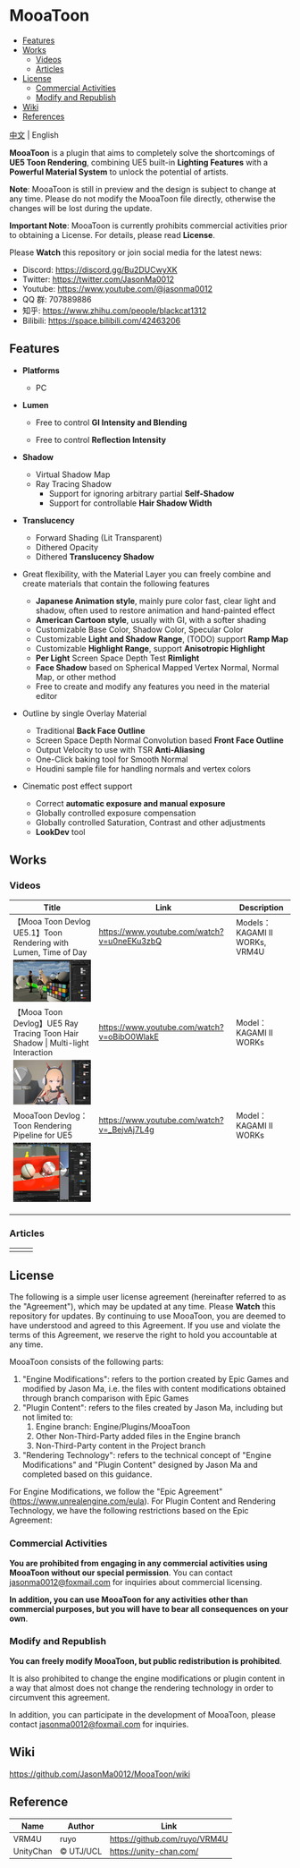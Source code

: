# MooaToon

- [Features](#features)
- [Works](#works)
  * [Videos](#videos)
  * [Articles](#articles)
- [License](#license)
  * [Commercial Activities](#commercial-activities)
  * [Modify and Republish](#modify-and-republish)
- [Wiki](#wiki)
- [References](#references)



[中文](https://github.com/JasonMa0012/MooaToon/blob/main/README_CN.md) | English

**MooaToon** is a plugin that aims to completely solve the shortcomings of **UE5 Toon Rendering**, combining UE5 built-in **Lighting Features** with a **Powerful Material System** to unlock the potential of artists.



**Note**: MooaToon is still in preview and the design is subject to change at any time. Please do not modify the MooaToon file directly, otherwise the changes will be lost during the update.

**Important Note**: MooaToon is currently prohibits commercial activities prior to obtaining a License. For details, please read **License**.

Please **Watch** this repository or join social media for the latest news:

- Discord: https://discord.gg/Bu2DUCwyXK
- Twitter: https://twitter.com/JasonMa0012
- Youtube: https://www.youtube.com/@jasonma0012
- QQ 群: 707889886
- 知乎: https://www.zhihu.com/people/blackcat1312
- Bilibili: https://space.bilibili.com/42463206



## Features

- **Platforms**
	- PC
- **Lumen**
  - Free to control **GI Intensity and Blending**

  - Free to control **Reflection Intensity**

- **Shadow**
  - Virtual Shadow Map
  - Ray Tracing Shadow
    - Support for ignoring arbitrary partial **Self-Shadow**
    - Support for controllable **Hair Shadow Width**
- **Translucency**
  - Forward Shading (Lit Transparent)
  - Dithered Opacity
  - Dithered **Translucency Shadow**
- Great flexibility, with the Material Layer you can freely combine and create materials that contain the following features

  - **Japanese Animation style**, mainly pure color fast, clear light and shadow, often used to restore animation and hand-painted effect
  - **American Cartoon style**, usually with GI, with a softer shading
  - Customizable Base Color, Shadow Color, Specular Color
  - Customizable **Light and Shadow Range**, (TODO) support **Ramp Map**
  - Customizable **Highlight Range**, support **Anisotropic Highlight**
  - **Per Light** Screen Space Depth Test **Rimlight**
  - **Face Shadow** based on Spherical Mapped Vertex Normal, Normal Map, or other method
  - Free to create and modify any features you need in the material editor
- Outline by single Overlay Material
  - Traditional **Back Face Outline**
  - Screen Space Depth Normal Convolution based **Front Face Outline**
  - Output Velocity to use with TSR **Anti-Aliasing**
  - One-Click baking tool for Smooth Normal
  - Houdini sample file for handling normals and vertex colors

- Cinematic post effect support

  - Correct **automatic exposure and manual exposure**
  - Globally controlled exposure compensation
  - Globally controlled Saturation, Contrast and other adjustments
  - **LookDev** tool


## Works

### Videos

| Title                                                        | Link                                        | Description                   |
| ------------------------------------------------------------ | ------------------------------------------- | ----------------------------- |
| 【Mooa Toon Devlog UE5.1】Toon Rendering with Lumen, Time of Day | https://www.youtube.com/watch?v=u0neEKu3zbQ | Models：KAGAMI Ⅱ WORKs, VRM4U |
| ![image-20221118014720535](README_CN.assets/image-20221118014720535.png) |                                             |                               |
| 【Mooa Toon Devlog】UE5 Ray Tracing Toon Hair Shadow \| Multi-light Interaction | https://www.youtube.com/watch?v=oBibO0WlakE | Model：KAGAMI Ⅱ WORKs         |
| ![image-20220723170300020](README_CN.assets/image-20220723170300020.png) |                                             |                               |
| MooaToon Devlog：Toon Rendering Pipeline for UE5             | https://www.youtube.com/watch?v=_BejvAj7L4g | Model：KAGAMI Ⅱ WORKs         |
| ![image-20220613220050376](README_CN.assets/image-20220613220050376.png) |                                             |                               |
|                                                              |                                             |                               |
|                                                              |                                             |                               |
|                                                              |                                             |                               |

### Articles

|      |      |      |
| ---- | ---- | ---- |
|      |      |      |

## License

The following is a simple user license agreement (hereinafter referred to as the "Agreement"), which may be updated at any time. Please **Watch** this repository for updates. By continuing to use MooaToon, you are deemed to have understood and agreed to this Agreement. If you use and violate the terms of this Agreement, we reserve the right to hold you accountable at any time.

MooaToon consists of the following parts:

1. "Engine Modifications": refers to the portion created by Epic Games and modified by Jason Ma, i.e. the files with content modifications obtained through branch comparison with Epic Games
2. "Plugin Content": refers to the files created by Jason Ma, including but not limited to:
   1. Engine branch: Engine/Plugins/MooaToon
   2. Other Non-Third-Party added files in the Engine branch
   3. Non-Third-Party content in the Project branch
3. "Rendering Technology": refers to the technical concept of "Engine Modifications" and "Plugin Content" designed by Jason Ma and completed based on this guidance.

For Engine Modifications, we follow the "Epic Agreement" (https://www.unrealengine.com/eula). For Plugin Content and Rendering Technology, we have the following restrictions based on the Epic Agreement:

### Commercial Activities

**You are prohibited from engaging in any commercial activities using MooaToon without our special permission**. You can contact jasonma0012@foxmail.com for inquiries about commercial licensing.

**In addition, you can use MooaToon for any activities other than commercial purposes, but you will have to bear all consequences on your own**.

### Modify and Republish

**You can freely modify MooaToon, but public redistribution is prohibited**.

It is also prohibited to change the engine modifications or plugin content in a way that almost does not change the rendering technology in order to circumvent this agreement.

In addition, you can participate in the development of MooaToon, please contact jasonma0012@foxmail.com for inquiries.

## Wiki

https://github.com/JasonMa0012/MooaToon/wiki



## Reference

| Name      | Author    | Link                          |
| --------- | --------- | ----------------------------- |
| VRM4U     | ruyo      | https://github.com/ruyo/VRM4U |
| UnityChan | © UTJ/UCL | https://unity-chan.com/       |

